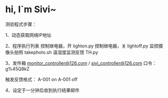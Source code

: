 # hi, I`m Sivi~
测验程式步骤：

1、动态获取网络IP地址


2、程序执行列表
控制继电器，开 lighton.py
控制继电器，关 lightoff.py
监控摄像头拍照 takephoto.sh
温湿度监测反馈 TH.py


3、发件箱 monitor_controller@126.com / sivi_controller@126.com
口令：g%45Q8kZ

触发反馈格式：
A-001 on
A-001 off


4、设定于一分钟后收到执行结果邮件
